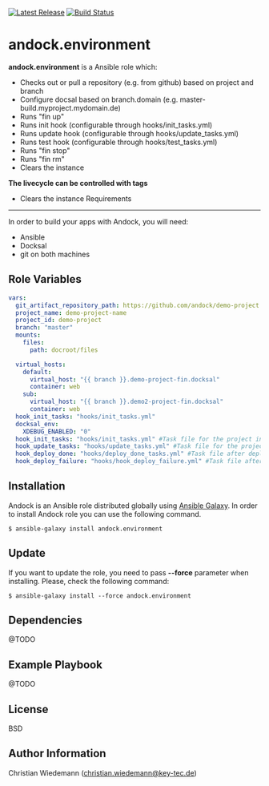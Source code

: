 [![Latest Release](https://img.shields.io/github/release/andock/environment.svg?style=flat-square)](https://github.com/andock/andock/releases/latest) [![Build Status](https://img.shields.io/travis/andock/environment.svg?style=flat-square)](https://travis-ci.org/andock/environment)

andock.environment
=========

**andock.environment** is a Ansible role which:
* Checks out or pull a repository (e.g. from github) based on project and branch
* Configure docsal based on branch.domain (e.g. master-build.myproject.mydomain.de)
* Runs "fin up" 
* Runs init hook (configurable through hooks/init_tasks.yml)
* Runs update hook (configurable through hooks/update_tasks.yml)
* Runs test hook (configurable through hooks/test_tasks.yml)
* Runs "fin stop"
* Runs "fin rm"
* Clears the instance
  
**The livecycle can be controlled with tags**
* Clears the instance
Requirements
------------

In order to build your apps with Andock, you will need:

* Ansible
* Docksal
* git on both machines


Role Variables
--------------

```yaml
vars:
  git_artifact_repository_path: https://github.com/andock/demo-project.git
  project_name: demo-project-name
  project_id: demo-project
  branch: "master"
  mounts:
    files:
      path: docroot/files

  virtual_hosts:
    default:
      virtual_host: "{{ branch }}.demo-project-fin.docksal"
      container: web
    sub:
      virtual_host: "{{ branch }}.demo2-project-fin.docksal"
      container: web
  hook_init_tasks: "hooks/init_tasks.yml"
  docksal_env:
    XDEBUG_ENABLED: "0"
  hook_init_tasks: "hooks/init_tasks.yml" #Task file for the project init. Run site-install here.  
  hook_update_tasks: "hooks/update_tasks.yml" #Task file for the project init. Run site-install here.
  hook_deploy_done: "hooks/deploy_done_tasks.yml" #Task file after deployment was done.
  hook_deploy_failure: "hooks/hook_deploy_failure.yml" #Task file after deployment failed.

```

Installation
------------

Andock is an Ansible role distributed globally using [Ansible Galaxy](https://galaxy.ansible.com/). In order to install Andock role you can use the following command.

```
$ ansible-galaxy install andock.environment
```

Update
------

If you want to update the role, you need to pass **--force** parameter when installing. Please, check the following command:

```
$ ansible-galaxy install --force andock.environment
```

Dependencies
------------

@TODO

Example Playbook
----------------

@TODO

License
-------

BSD

Author Information
------------------

Christian Wiedemann (christian.wiedemann@key-tec.de)

